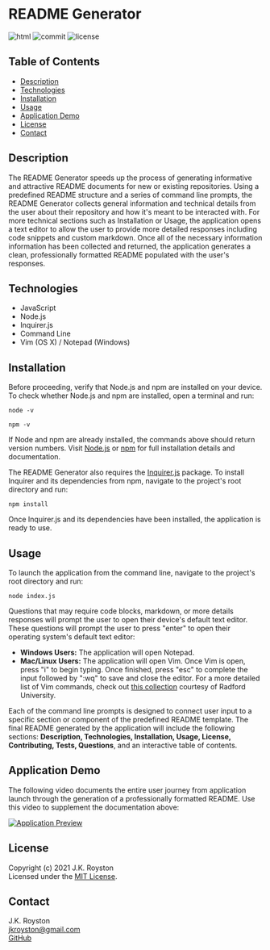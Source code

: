 # README Generator

![html](https://img.shields.io/github/languages/top/jxhnkndl/readme-generator?style=plastic)
![commit](https://img.shields.io/github/last-commit/jxhnkndl/readme-generator?style=plastic)
![license](https://img.shields.io/static/v1?label=license&message=MIT&color=orange&style=plastic)

## Table of Contents

* [Description](#description)
* [Technologies](#technologies)
* [Installation](#installation)
* [Usage](#usage)
* [Application Demo](#application-demo)
* [License](#license)
* [Contact](#contact)

## Description
The README Generator speeds up the process of generating informative and attractive README documents for new or existing repositories. Using a predefined README structure and a series of command line prompts, the README Generator collects general information and technical details from the user about their repository and how it's meant to be interacted with. For more technical sections such as Installation or Usage, the application opens a text editor to allow the user to provide more detailed responses including code snippets and custom markdown. Once all of the necessary information information has been collected and returned, the application generates a clean, professionally formatted README populated with the user's responses.

## Technologies
* JavaScript
* Node.js
* Inquirer.js
* Command Line
* Vim (OS X) / Notepad (Windows)

## Installation
Before proceeding, verify that Node.js and npm are installed on your device. To check whether Node.js and npm are installed, open a terminal and run:
```
node -v
```
```
npm -v
```
If Node and npm are already installed, the commands above should return version numbers. Visit [Node.js](http://www.nodejs.org/) or [npm](https://docs.npmjs.com/downloading-and-installing-node-js-and-npm) for full installation details and documentation.  

The README Generator also requires the [Inquirer.js](https://github.com/SBoudrias/Inquirer.js) package. To install Inquirer and its dependencies from npm, navigate to the project's root directory and run:
```
npm install
```
Once Inquirer.js and its dependencies have been installed, the application is ready to use.

## Usage
To launch the application from the command line, navigate to the project's root directory and run:
```
node index.js
```
Questions that may require code blocks, markdown, or more details responses will prompt the user to open their device's default text editor. These questions will prompt the user to press "enter" to open their operating system's default text editor:
* **Windows Users:** The application will open Notepad.
* **Mac/Linux Users:** The application will open Vim. Once Vim is open, press "i" to begin typing. Once finished, press "esc" to complete the input followed by ":wq" to save and close the editor. For a more detailed list of Vim commands, check out [this collection](https://www.radford.edu/~mhtay/CPSC120/VIM_Editor_Commands.htm) courtesy of Radford University.  

Each of the command line prompts is designed to connect user input to a specific section or component of the predefined README template. The final README generated by the application will include the following sections: **Description, Technologies, Installation, Usage, License, Contributing, Tests, Questions**, and an interactive table of contents.



## Application Demo
The following video documents the entire user journey from application launch through the generation of a professionally formatted README. Use this video to supplement the documentation above:  

[![Application Preview](assets/readme-generator-demo.gif)](https://drive.google.com/file/d/1etho5UZRIpRxv737bAu4iUli7TLAbhLT/view)

## License
Copyright (c) 2021 J.K. Royston  
Licensed under the [MIT License](https://opensource.org/licenses/MIT).

## Contact
J.K. Royston  
<jkroyston@gmail.com>  
[GitHub](https://www.github.com/jxhnkndl)